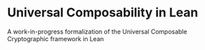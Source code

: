 
# Universal Composability in Lean

A work-in-progress formalization of the Universal Composable Cryptographic framework in Lean
